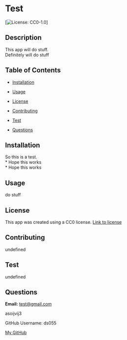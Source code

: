 # Test
[![License: CC0-1.0](https://licensebuttons.net/l/zero/1.0/80x15.png)]

## Description
This app will do stuff. <br> Definitely will do stuff

## Table of Contents
* [Installation](#installation) 

* [Usage](#usage)

* [License](#license)

* [Contributing](#contributing)

* [Test](#test)

* [Questions](#questions)

## Installation
So this is a test. <br> * Hope this works <br> * Hope this works

## Usage
do stuff

## License
This app was created using a CC0 license. 
[Link to license](http://creativecommons.org/publicdomain/zero/1.0/)

## Contributing
undefined

## Test
undefined

## Questions
**Email:** test@gmail.com

asoijvij3


GitHub Username: ds055

[My GitHub](https://github.com/ds055)
